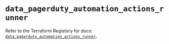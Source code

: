 # `data_pagerduty_automation_actions_runner`

Refer to the Terraform Registory for docs: [`data_pagerduty_automation_actions_runner`](https://registry.terraform.io/providers/pagerduty/pagerduty/2.14.4/docs/data-sources/automation_actions_runner).
